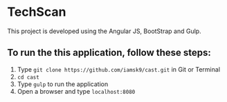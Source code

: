 # TechScan
This project is developed using the Angular JS, BootStrap and Gulp.

## To run the this application, follow these steps:
1. Type `git clone https://github.com/iamsk9/cast.git` in Git or Terminal
2. `cd cast`
3. Type `gulp` to run the application
4. Open a browser and type `localhost:8080`

